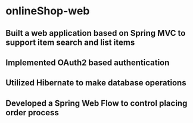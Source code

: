 # onlineShop-web

## Built a web application based on Spring MVC to support item search and list items
## Implemented OAuth2 based authentication 
## Utilized Hibernate to make database operations
## Developed a Spring Web Flow to control placing order process

